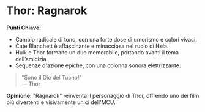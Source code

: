 # Thor: Ragnarok 

 **Punti Chiave**: 
  - Cambio radicale di tono, con una forte dose di umorismo e colori vivaci.
  - Cate Blanchett è affascinante e minacciosa nel ruolo di Hela.
  - Hulk e Thor formano un duo memorabile, portando avanti il tema dell’amicizia.
  - Sequenze d'azione epiche, con una colonna sonora elettrizzante.

> "Sono il Dio del Tuono!"  
> — Thor

**Opinione**: "Ragnarok" reinventa il personaggio di Thor, offrendo uno dei film più divertenti e visivamente unici dell'MCU.
